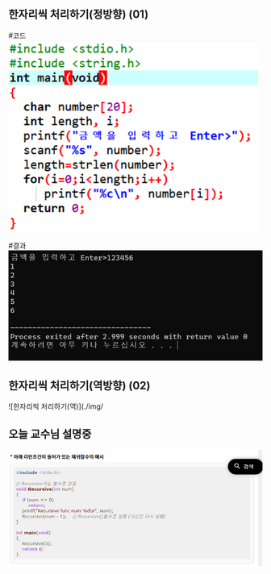 ## 한자리씩 처리하기(정방향) (01)

#코드 ![한자리씩 처리하기(정방향)](./img/A1.png)

#결과 ![한자리씩 처리하기(정)](./img/hi.png)

## 한자리씩 처리하기(역방향) (02)

![한자리씩 처리하기(역)](./img/






















## 오늘 교수님 설명중
![재귀함수](./img/재귀함수.png)
